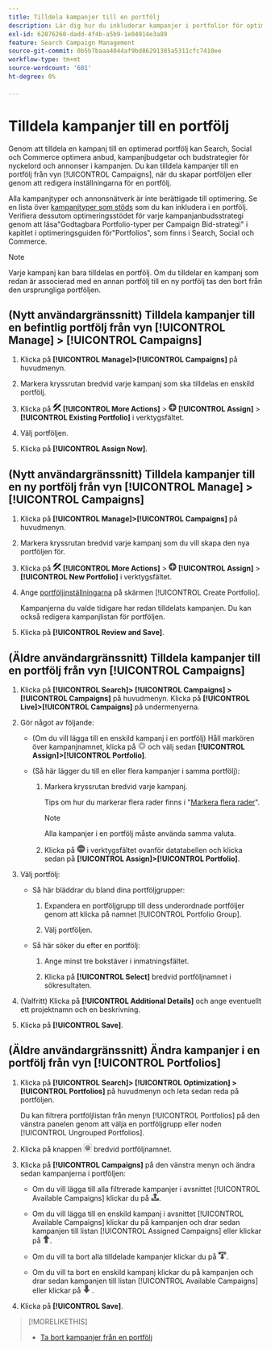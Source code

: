 ```yaml
---
title: Tilldela kampanjer till en portfölj
description: Lär dig hur du inkluderar kampanjer i portfolior för optimering.
exl-id: 62876260-dadd-4f4b-a5b9-1e04914e3a89
feature: Search Campaign Management
source-git-commit: 0b5b7baaa4044af9bd86291385a5311cfc7410ee
workflow-type: tm+mt
source-wordcount: '601'
ht-degree: 0%

---
```


# Tilldela kampanjer till en portfölj

Genom att tilldela en kampanj till en optimerad portfölj kan Search, Social och Commerce optimera anbud, kampanjbudgetar och budstrategier för nyckelord och annonser i kampanjen. Du kan tilldela kampanjer till en portfölj från vyn [!UICONTROL Campaigns], när du skapar portföljen eller genom att redigera inställningarna för en portfölj.

Alla kampanjtyper och annonsnätverk är inte berättigade till optimering. Se en lista över [kampanjtyper som stöds](/help/search-social-commerce/introduction/supported-inventory.md) som du kan inkludera i en portfölj. Verifiera dessutom optimeringsstödet för varje kampanjanbudsstrategi genom att läsa&quot;Godtagbara Portfolio-typer per Campaign Bid-strategi&quot; i kapitlet i optimeringsguiden för&quot;Portfolios&quot;, som finns i Search, Social och Commerce.<!-- verify convention for referencing Optimization Guide here -->

>[!NOTE]
>
>Varje kampanj kan bara tilldelas en portfölj. Om du tilldelar en kampanj som redan är associerad med en annan portfölj till en ny portfölj tas den bort från den ursprungliga portföljen.

## (Nytt användargränssnitt) Tilldela kampanjer till en befintlig portfölj från vyn [!UICONTROL Manage] > [!UICONTROL Campaigns]

1. Klicka på **[!UICONTROL Manage]>[!UICONTROL Campaigns]** på huvudmenyn.

1. Markera kryssrutan bredvid varje kampanj som ska tilldelas en enskild portfölj.

1. Klicka på ![Fler åtgärder](/help/search-social-commerce/assets/more-actions.png "Fler åtgärder") **[!UICONTROL More Actions]** > ![Tilldela](/help/search-social-commerce/assets/assign.png "Tilldela") **[!UICONTROL Assign]** > **[!UICONTROL Existing Portfolio]** i verktygsfältet.

1. Välj portföljen.

1. Klicka på **[!UICONTROL Assign Now]**.

## (Nytt användargränssnitt) Tilldela kampanjer till en ny portfölj från vyn [!UICONTROL Manage] > [!UICONTROL Campaigns]

1. Klicka på **[!UICONTROL Manage]>[!UICONTROL Campaigns]** på huvudmenyn.

1. Markera kryssrutan bredvid varje kampanj som du vill skapa den nya portföljen för.

1. Klicka på ![Fler åtgärder](/help/search-social-commerce/assets/more-actions.png "Fler åtgärder") **[!UICONTROL More Actions]** > ![Tilldela](/help/search-social-commerce/assets/assign.png "Tilldela") **[!UICONTROL Assign]** > **[!UICONTROL New Portfolio]** i verktygsfältet.

1. Ange [portföljinställningarna](/help/search-social-commerce/beta-ui/manage/portfolios/portfolio-settings.md) på skärmen [!UICONTROL Create Portfolio].

   Kampanjerna du valde tidigare har redan tilldelats kampanjen. Du kan också redigera kampanjlistan för portföljen.

1. Klicka på **[!UICONTROL Review and Save]**.

## (Äldre användargränssnitt) Tilldela kampanjer till en portfölj från vyn [!UICONTROL Campaigns]

1. Klicka på **[!UICONTROL Search]> [!UICONTROL Campaigns] >[!UICONTROL Campaigns]** på huvudmenyn. Klicka på **[!UICONTROL Live]>[!UICONTROL Campaigns]** på undermenyerna.

1. Gör något av följande:

   * (Om du vill lägga till en enskild kampanj i en portfölj) Håll markören över kampanjnamnet, klicka på ![Menyknappen](/help/search-social-commerce/assets/arrow-dropdown-menu.png "Menyknappen") och välj sedan **[!UICONTROL Assign]>[!UICONTROL Portfolio]**.

   * (Så här lägger du till en eller flera kampanjer i samma portfölj):

      1. Markera kryssrutan bredvid varje kampanj.

         Tips om hur du markerar flera rader finns i &quot;[Markera flera rader](/help/search-social-commerce/common-tasks/navigation-editing-selection/multiple-rows-select.md)&quot;.

         >[!NOTE]
         >
         >Alla kampanjer i en portfölj måste använda samma valuta.

      1. Klicka på ![Mer](/help/search-social-commerce/assets/more.png "Mer") i verktygsfältet ovanför datatabellen och klicka sedan på **[!UICONTROL Assign]>[!UICONTROL Portfolio]**.

1. Välj portfölj:

   * Så här bläddrar du bland dina portföljgrupper:

      1. Expandera en portföljgrupp till dess underordnade portföljer genom att klicka på namnet [!UICONTROL Portfolio Group].

      1. Välj portföljen.

   * Så här söker du efter en portfölj:

      1. Ange minst tre bokstäver i inmatningsfältet.

      1. Klicka på **[!UICONTROL Select]** bredvid portföljnamnet i sökresultaten.

1. (Valfritt) Klicka på **[!UICONTROL Additional Details]** och ange eventuellt ett projektnamn och en beskrivning.

1. Klicka på **[!UICONTROL Save]**.

## (Äldre användargränssnitt) Ändra kampanjer i en portfölj från vyn [!UICONTROL Portfolios]

1. Klicka på **[!UICONTROL Search]> [!UICONTROL Optimization] >[!UICONTROL Portfolios]** på huvudmenyn och leta sedan reda på portföljen.

   Du kan filtrera portföljlistan från menyn [!UICONTROL Portfolios] på den vänstra panelen genom att välja en portföljgrupp eller noden [!UICONTROL Ungrouped Portfolios].

1. Klicka på knappen ![Visa/redigera inställningar](/help/search-social-commerce/assets/settings.png "Visa/redigera inställningar") bredvid portföljnamnet.

1. Klicka på **[!UICONTROL Campaigns]** på den vänstra menyn och ändra sedan kampanjerna i portföljen:

   * Om du vill lägga till alla filtrerade kampanjer i avsnittet [!UICONTROL Available Campaigns] klickar du på ![Tilldela alla kampanjer till portföljen](/help/search-social-commerce/assets/arrow-assign-all.png "Tilldela alla kampanjer till portföljen").

   * Om du vill lägga till en enskild kampanj i avsnittet [!UICONTROL Available Campaigns] klickar du på kampanjen och drar sedan kampanjen till listan [!UICONTROL Assigned Campaigns] eller klickar på ![Tilldela kampanj till portfölj](/help/search-social-commerce/assets/arrow-assign.png "Tilldela kampanj till portfölj").

   * Om du vill ta bort alla tilldelade kampanjer klickar du på ![Ta bort alla kampanjer från portföljen](/help/search-social-commerce/assets/arrow-remove-all.png "Ta bort alla kampanjer från portföljen").

   * Om du vill ta bort en enskild kampanj klickar du på kampanjen och drar sedan kampanjen till listan [!UICONTROL Available Campaigns] eller klickar på ![Ta bort kampanj från portföljen](/help/search-social-commerce/assets/arrow-remove.png "Ta bort kampanj från portföljen") .

1. Klicka på **[!UICONTROL Save]**.

>[!MORELIKETHIS]
>
>* [Ta bort kampanjer från en portfölj](/help/search-social-commerce/campaign-management/campaign-remove-from-portfolio.md)
